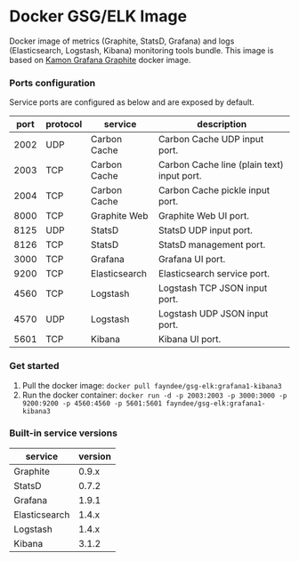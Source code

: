 # Docker GSG/ELK Image
Docker image of metrics (Graphite, StatsD, Grafana) and logs (Elasticsearch, Logstash, Kibana) monitoring tools bundle.
This image is based on [Kamon Grafana Graphite](https://github.com/kamon-io/docker-grafana-graphite) docker image.

### Ports configuration

Service ports are configured as below and are exposed by default.

port | protocol | service       | description
---- | -------- | ------------- | ------------------------------------------
2002 | UDP      | Carbon Cache  | Carbon Cache UDP input port.
2003 | TCP      | Carbon Cache  | Carbon Cache line (plain text) input port.
2004 | TCP      | Carbon Cache  | Carbon Cache pickle input port.
8000 | TCP      | Graphite Web  | Graphite Web UI port.
8125 | UDP      | StatsD        | StatsD UDP input port.
8126 | TCP      | StatsD        | StatsD management port.
3000 | TCP      | Grafana       | Grafana UI port.
9200 | TCP      | Elasticsearch | Elasticsearch service port.
4560 | TCP      | Logstash      | Logstash TCP JSON input port.
4570 | UDP      | Logstash      | Logstash UDP JSON input port.
5601 | TCP      | Kibana        | Kibana UI port.

### Get started
1. Pull the docker image: `docker pull fayndee/gsg-elk:grafana1-kibana3`
2. Run the docker container: `docker run -d -p 2003:2003 -p 3000:3000 -p 9200:9200 -p 4560:4560 -p 5601:5601 fayndee/gsg-elk:grafana1-kibana3`

### Built-in service versions

service       | version
------------- | --------
Graphite      | 0.9.x
StatsD        | 0.7.2
Grafana       | 1.9.1
Elasticsearch | 1.4.x
Logstash      | 1.4.x
Kibana        | 3.1.2
